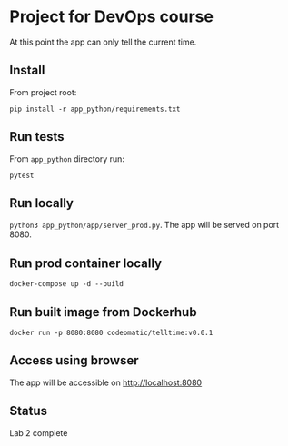 # Project for DevOps course
At this point the app can only tell the current time.

## Install
From project root:
```
pip install -r app_python/requirements.txt
```

## Run tests
From `app_python` directory run:
```
pytest
```

## Run locally
`python3 app_python/app/server_prod.py`. The app will be served on port 8080.

## Run prod container locally
```
docker-compose up -d --build
```

## Run built image from Dockerhub
```
docker run -p 8080:8080 codeomatic/telltime:v0.0.1
```

## Access using browser
The app will be accessible on [http://localhost:8080](http://localhost:8080/#/default/current_time_api_v1_current_time_get) 

## Status
Lab 2 complete

